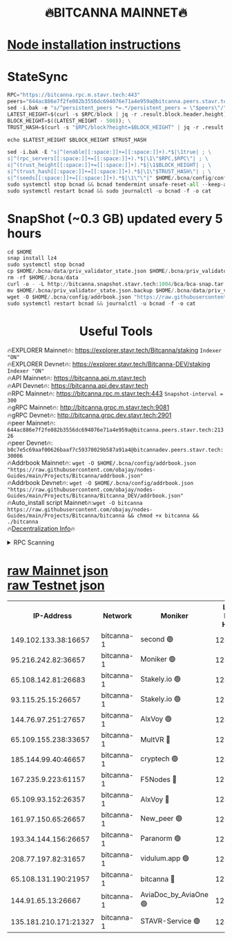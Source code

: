 <h1 align="center"> 🔥BITCANNA MAINNET🔥</h1>


[Node installation instructions](https://github.com/obajay/nodes-Guides/tree/main/Projects/Bitcanna)
=

# StateSync
```python
RPC="https://bitcanna.rpc.m.stavr.tech:443"
peers="644ac886e7f2fe082b3556dc694076e71a4e959a@bitcanna.peers.stavr.tech:21326"
sed -i.bak -e "s/^persistent_peers *=.*/persistent_peers = \"$peers\"/" $HOME/.bcna/config/config.toml
LATEST_HEIGHT=$(curl -s $RPC/block | jq -r .result.block.header.height); \
BLOCK_HEIGHT=$((LATEST_HEIGHT - 500)); \
TRUST_HASH=$(curl -s "$RPC/block?height=$BLOCK_HEIGHT" | jq -r .result.block_id.hash)

echo $LATEST_HEIGHT $BLOCK_HEIGHT $TRUST_HASH

sed -i.bak -E "s|^(enable[[:space:]]+=[[:space:]]+).*$|\1true| ; \
s|^(rpc_servers[[:space:]]+=[[:space:]]+).*$|\1\"$RPC,$RPC\"| ; \
s|^(trust_height[[:space:]]+=[[:space:]]+).*$|\1$BLOCK_HEIGHT| ; \
s|^(trust_hash[[:space:]]+=[[:space:]]+).*$|\1\"$TRUST_HASH\"| ; \
s|^(seeds[[:space:]]+=[[:space:]]+).*$|\1\"\"|" $HOME/.bcna/config/config.toml
sudo systemctl stop bcnad && bcnad tendermint unsafe-reset-all --keep-addr-book
sudo systemctl restart bcnad && sudo journalctl -u bcnad -f -o cat
```
# SnapShot (~0.3 GB) updated every 5 hours
```python
cd $HOME
snap install lz4
sudo systemctl stop bcnad
cp $HOME/.bcna/data/priv_validator_state.json $HOME/.bcna/priv_validator_state.json.backup
rm -rf $HOME/.bcna/data
curl -o - -L http://bitcanna.snapshot.stavr.tech:1004/bca/bca-snap.tar.lz4 | lz4 -c -d - | tar -x -C $HOME/.bcna --strip-components 2
mv $HOME/.bcna/priv_validator_state.json.backup $HOME/.bcna/data/priv_validator_state.json
wget -O $HOME/.bcna/config/addrbook.json "https://raw.githubusercontent.com/obajay/nodes-Guides/main/Projects/Bitcanna/addrbook.json"
sudo systemctl restart bcnad && journalctl -u bcnad -f -o cat
```

 <h1 align="center"> Useful Tools</h1>

🔥EXPLORER Mainnet🔥:    https://explorer.stavr.tech/Bitcanna/staking          `Indexer "ON"` \
🔥EXPLORER Devnet🔥:     https://explorer.stavr.tech/Bitcanna-DEV/staking     `Indexer "ON"` \
🔥API Mainnet🔥:         https://bitcanna.api.m.stavr.tech \
🔥API Devnet🔥:          https://bitcanna.api.dev.stavr.tech \
🔥RPC Mainnet🔥:         https://bitcanna.rpc.m.stavr.tech:443         `Snapshot-interval = 300` \
🔥gRPC Mainnet🔥:        http://bitcanna.grpc.m.stavr.tech:9081 \
🔥gRPC Devnet🔥:         http://bitcanna.grpc.dev.stavr.tech:2901 \
🔥peer Mainnet🔥:        `644ac886e7f2fe082b3556dc694076e71a4e959a@bitcanna.peers.stavr.tech:21326` \
🔥peer Devnet🔥:         `b0c7e5c69aaf00626baaf7c59370029b587a91a4@bitcannadev.peers.stavr.tech:30006` \
🔥Addrbook Mainnet🔥:    ```wget -O $HOME/.bcna/config/addrbook.json "https://raw.githubusercontent.com/obajay/nodes-Guides/main/Projects/Bitcanna/addrbook.json"``` \
🔥Addrbook Devnet🔥:    ```wget -O $HOME/.bcna/config/addrbook.json "https://raw.githubusercontent.com/obajay/nodes-Guides/main/Projects/Bitcanna/Bitcanna_DEV/addrbook.json"``` \
🔥Auto_install script Mainnet🔥:```wget -O bitcanna https://raw.githubusercontent.com/obajay/nodes-Guides/main/Projects/Bitcanna/bitcanna && chmod +x bitcanna && ./bitcanna``` \
🔥[Decentralization Info](https://github.com/obajay/StateSync-snapshots/tree/main/Projects/Bitcanna/Decentralization)🔥


<details>
<summary>RPC Scanning</summary>

<h2 align="center"> We scan nodes in real time every 4 hours. And we provide the final result of RPC endpoints.
We cannot influence the operation of these nodes in any way. </h2>


```python
If Voting Power is higher than 0 --> then the Node is a validator of the network and may be subject to attack and be a potential threat to the chain.
```
```python
We marked such validators with a red symbol
```

</details>

[raw Mainnet json](https://rpc-check.bcam.stavr.tech/bcam/rpc-bcam-result.json) \
[raw Testnet json](https://github.com/obajay/StateSync-snapshots/tree/main/Projects/Bitcanna/Rpc-Check-Testnet)
=



<table><tr><th>IP-Address</th><th>Network</th><th>Moniker</th><th>Latest Block Height</th><th>Earliest Block Height</th><th>Catching Up</th><th>Tx Index</th><th>Voting Power</th><th>Scan Time</th></tr><tr><td>149.102.133.38:16657</td><td>bitcanna-1</td><td>second 🟢</td><td>12488763</td><td>1</td><td>False</td><td>on</td><td>0</td><td>2024-02-08T07:36:17.692740934UTC</td></tr><tr><td>95.216.242.82:36657</td><td>bitcanna-1</td><td>Moniker 🟢</td><td>12488752</td><td>5776907</td><td>False</td><td>on</td><td>0</td><td>2024-02-08T07:35:12.980346789UTC</td></tr><tr><td>65.108.142.81:26683</td><td>bitcanna-1</td><td>Stakely.io 🟢</td><td>12488757</td><td>6152001</td><td>False</td><td>on</td><td>0</td><td>2024-02-08T07:35:38.908861364UTC</td></tr><tr><td>93.115.25.15:26657</td><td>bitcanna-1</td><td>Stakely.io 🟢</td><td>12488755</td><td>6520001</td><td>False</td><td>on</td><td>0</td><td>2024-02-08T07:35:32.442404627UTC</td></tr><tr><td>144.76.97.251:27657</td><td>bitcanna-1</td><td>AlxVoy 🟢</td><td>12488761</td><td>8805201</td><td>False</td><td>on</td><td>0</td><td>2024-02-08T07:36:07.033841536UTC</td></tr><tr><td>65.109.155.238:33657</td><td>bitcanna-1</td><td>MultVR 🔴</td><td>12488758</td><td>9933415</td><td>False</td><td>on</td><td>352516</td><td>2024-02-08T07:35:46.628511655UTC</td></tr><tr><td>185.144.99.40:46657</td><td>bitcanna-1</td><td>cryptech 🟢</td><td>12488751</td><td>11528001</td><td>False</td><td>on</td><td>0</td><td>2024-02-08T07:35:08.541828843UTC</td></tr><tr><td>167.235.9.223:61157</td><td>bitcanna-1</td><td>F5Nodes 🔴</td><td>12488758</td><td>12084001</td><td>False</td><td>on</td><td>570</td><td>2024-02-08T07:35:48.915751971UTC</td></tr><tr><td>65.109.93.152:26357</td><td>bitcanna-1</td><td>AlxVoy 🔴</td><td>12488763</td><td>12109301</td><td>False</td><td>on</td><td>1391765</td><td>2024-02-08T07:36:18.230516824UTC</td></tr><tr><td>161.97.150.65:26657</td><td>bitcanna-1</td><td>New_peer 🟢</td><td>12488757</td><td>12254001</td><td>False</td><td>on</td><td>0</td><td>2024-02-08T07:35:39.272144663UTC</td></tr><tr><td>193.34.144.156:26657</td><td>bitcanna-1</td><td>Paranorm 🟢</td><td>12488759</td><td>12271301</td><td>False</td><td>on</td><td>0</td><td>2024-02-08T07:35:55.832061212UTC</td></tr><tr><td>208.77.197.82:31657</td><td>bitcanna-1</td><td>vidulum.app 🟢</td><td>12488757</td><td>12386934</td><td>False</td><td>on</td><td>0</td><td>2024-02-08T07:35:42.121384112UTC</td></tr><tr><td>65.108.131.190:21957</td><td>bitcanna-1</td><td>bitcanna 🔴</td><td>12488759</td><td>12388759</td><td>False</td><td>on</td><td>409543</td><td>2024-02-08T07:35:55.504031468UTC</td></tr><tr><td>144.91.65.13:26667</td><td>bitcanna-1</td><td>AviaDoc_by_AviaOne 🟢</td><td>12488761</td><td>12483001</td><td>False</td><td>on</td><td>0</td><td>2024-02-08T07:36:04.378539019UTC</td></tr><tr><td>135.181.210.171:21327</td><td>bitcanna-1</td><td>STAVR-Service 🟢</td><td>12488761</td><td>12487201</td><td>False</td><td>on</td><td>0</td><td>2024-02-08T07:36:06.776929558UTC</td></tr></table>
